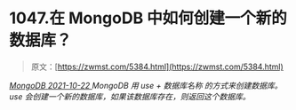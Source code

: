 <!--yml
category: 未分类
date: 0001-01-01 00:00:00
--->

# 1047.在 MongoDB 中如何创建一个新的数据库？

> 原文：[https://zwmst.com/5384.html](https://zwmst.com/5384.html)

   [ *MongoDB* ](https://zwmst.com/mongodb)*[ <time datetime="2021-10-23T02:13:22+08:00"> 2021-10-22 </time> ](https://zwmst.com/5384.html)  MongoDB 用 use + 数据库名称 的方式来创建数据库。use 会创建一个新的数据库，如果该数据库存在，则返回这个数据库。*